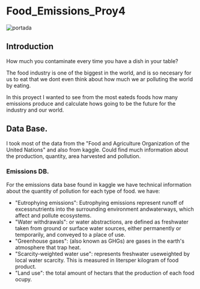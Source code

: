 # Food_Emissions_Proy4

![portada](D:\ironhack\proyectos\_proy4\imagenes\a.jpg)

## Introduction
How much you contaminate every time you have a dish in your table?

The food industry is one of the biggest in the world, and is so necesary for us to eat that we dont even think about how much we ar polluting the world by eating.

In this proyect I wanted to see from the most eateds foods how many emissions produce and calculate hows going to be the future for the industry and our world.

## Data Base.

I took most of the data from the "Food and Agriculture Organization of the United Nations" and also from kaggle. Could find much information about the production, quantity, area harvested and pollution.

### Emissions DB.

For the emissions data base found in kaggle we have technical information about the quantity of pollution for each type of food. we have: 

- "Eutrophying emissions": Eutrophying emissions represent runoff of excessnutrients into the surrounding environment andwaterways, which affect and pollute ecosystems.
- "Water withdrawals": or water abstractions, are defined as freshwater taken from ground or surface water sources, either permanently or temporarily, and conveyed to a place of use.
- "Greenhouse gases": (also known as GHGs) are gases in the earth's atmosphere that trap heat.
- "Scarcity-weighted water use": represents freshwater useweighted by local water scarcity. This is measured in litersper kilogram of food product.
- "Land use": the total amount of hectars that the production of each food ocupy.
